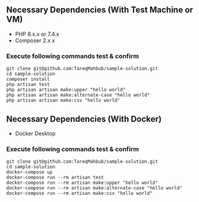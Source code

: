 

## Necessary Dependencies (With Test Machine or VM)

- PHP 8.x.x or 7.4.x
- Composer 2.x.x

### Execute following commands test & confirm
```
git clone git@github.com:TareqMahbub/sample-solution.git
cd sample-solution
composer install
php artisan test
php artisan artisan make:upper "hello world"
php artisan artisan make:alternate-case "hello world"
php artisan artisan make:csv "hello world"
```

## Necessary Dependencies (With Docker)

- Docker Desktop

### Execute following commands test & confirm
```
git clone git@github.com:TareqMahbub/sample-solution.git
cd sample-solution
docker-compose up
docker-compose run --rm artisan test
docker-compose run --rm artisan make:upper "hello world"
docker-compose run --rm artisan make:alternate-case "hello world"
docker-compose run --rm artisan make:csv "hello world"
```
